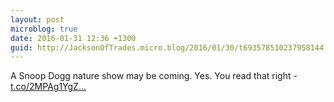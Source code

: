```yaml
---
layout: post
microblog: true
date: 2016-01-31 12:36 +1300
guid: http://JacksonOfTrades.micro.blog/2016/01/30/t693578510237958144.html
---
```

A Snoop Dogg nature show may be coming. Yes. You read that right -[t.co/2MPAg1YgZ...](https://t.co/2MPAg1YgZE)
